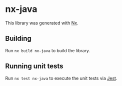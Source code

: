 # nx-java

This library was generated with [Nx](https://nx.dev).

## Building

Run `nx build nx-java` to build the library.

## Running unit tests

Run `nx test nx-java` to execute the unit tests via [Jest](https://jestjs.io).
